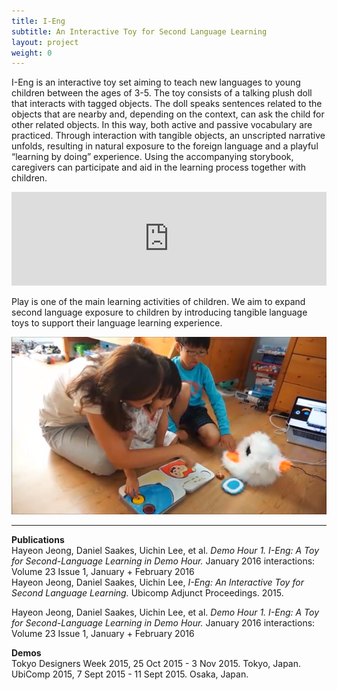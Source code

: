 ```yaml
---
title: I-Eng
subtitle: An Interactive Toy for Second Language Learning
layout: project
weight: 0
---
```

I-Eng is an interactive toy set aiming to teach new languages to young children between the ages of 3-5. The toy consists of a talking plush doll that interacts with tagged objects. The doll speaks sentences related to the objects that are nearby and, depending on the context, can ask the child for other related objects. In this way, both active and passive vocabulary are practiced. Through interaction with tangible objects, an unscripted narrative unfolds, resulting in natural exposure to the foreign language and a playful “learning by doing” experience. Using the accompanying storybook, caregivers can participate and aid in the learning process together with children.

<div class = "videoWrapper"><iframe src = "https://player.vimeo.com/video/138178841" width = "100%" height = "auto;" frameborder = "0" webkitallowfullscreen mozallowfullscreen allowfullscreen></iframe></div>

Play is one of the main learning activities of children. We aim to expand second language exposure to children by introducing tangible language toys to support their language learning experience.

![](<img/children_learning.png>)

<hr>

**Publications**   
Hayeon Jeong, Daniel Saakes, Uichin Lee, et al. *Demo Hour 1. I-Eng: A Toy for Second-Language Learning in Demo Hour.* January 2016 interactions: Volume 23 Issue 1, January + February 2016<br>
Hayeon Jeong, Daniel Saakes, Uichin Lee, *I-Eng: An Interactive Toy for Second Language Learning.* Ubicomp Adjunct Proceedings. 2015.

Hayeon Jeong, Daniel Saakes, Uichin Lee, et al. *Demo Hour 1. I-Eng: A Toy for Second-Language Learning in Demo Hour.* January 2016 interactions: Volume 23 Issue 1, January + February 2016

**Demos**   
Tokyo Designers Week 2015, 25 Oct 2015 - 3 Nov 2015. Tokyo, Japan.   
UbiComp 2015, 7 Sept 2015 - 11 Sept 2015. Osaka, Japan.   




